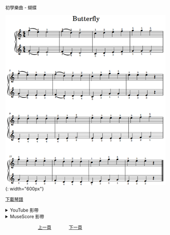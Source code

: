 ﻿---
keywords: 初學樂曲 - 蝴蝶
---
初學樂曲 - 蝴蝶

![蝴蝶](/assets/Piano/B-Butterfly.png){: width="600px"}

<a href="/assets/Piano/B-Butterfly.pdf" target="_blank">下載琴譜</a>

<details>
  <summary>YouTube 影帶</summary>
<ol>
<iframe width="560" height="315" src="https://www.youtube.com/embed/aS6qfy8aQPM" title="蝴蝶" frameborder="0" allow="accelerometer; autoplay; clipboard-write; encrypted-media; gyroscope; picture-in-picture; web-share" allowfullscreen></iframe>
</ol>
</details>

<details>
  <summary>MuseScore 影帶</summary>
<ol>
<a href="https://musescore.com/user/65457238/scores/11082127?share=copy_link" target="_blank">Open to Play</a>
</ol>
</details>


&nbsp;&nbsp;&nbsp;&nbsp;&nbsp;&nbsp;&nbsp;&nbsp;&nbsp;&nbsp;&nbsp;&nbsp;
&nbsp;&nbsp;&nbsp;&nbsp;&nbsp;&nbsp;&nbsp;&nbsp;&nbsp;&nbsp;&nbsp;&nbsp;
[上一頁](B-River)
&nbsp;&nbsp;&nbsp;&nbsp;&nbsp;&nbsp;&nbsp;&nbsp;&nbsp;&nbsp;&nbsp;&nbsp;
[下一頁](B-EdelWeiss)










